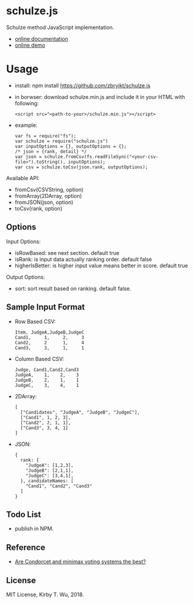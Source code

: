 # schulze.js

Schulze method JavaScript implementation.

 * [online documentation](http://schulzejs.bindo.la/)
 * [online demo](http://schulzejs.bindo.la/app/)


# Usage

 * install:
   npm install https://github.com/zbryikt/schulze.js

 * in borwser: download schulze.min.js and include it in your HTML with following:
    ```
    <script src="<path-to-your>/schulze.min.js"></script>
    ```

 * example:
    ```
    var fs = require("fs");
    var schulze = require("schulze.js")
    var inputOptions = {}, outputOptions = {};
    /* json = {rank, detail} */
    var json = schulze.fromCsv(fs.readFileSync("<your-csv-file>").toString(), inputOptions);
    var csv = schulze.toCsv(json.rank, outputOptions);
    ```

Available API:

 * fromCsv(CSVString, option)
 * fromArray(2DArray, option)
 * fromJSON(json, option)
 * toCsv(rank, option)


Options
----------------

Input Options:

 * isRowBased: see next section. default true
 * isRank: is input data actually ranking order. default false
 * higherIsBetter: is higher input value means better in score. default true 

Output Options:
 * sort: sort result based on ranking. default false.


Sample Input Format
-----------------

 * Row Based CSV:
    ```
    Item, JudgeA,JudgeB,JudgeC
    Cand1,     1,     2,     3
    Cand2,     2      1,     4
    Cand3,     3,     1,     1
    ```

 * Column Based CSV:
    ```
    Judge, Cand1,Cand2,Cand3
    JudgeA,    1,    2,    3
    JudgeB,    2,    1,    1
    JudgeC,    3,    4,    1
    ```

 * 2DArray:
    ```
    [
      ["Candidates", "JudgeA", "JudgeB", "JudgeC"],
      ["Cand1", 1, 2, 3],
      ["Cand2", 2, 1, 1],
      ["Cand3", 3, 4, 1]
    ]
    ```


 * JSON:
    ```
    {
      rank: {
        "JudgeA": [1,2,3],
        "JudgeB": [2,1,1],
        "JudgeC": [3,4,1],
      }, candidateNames: [
        "Cand1", "Cand2", "Cand3"
      ]
    }
    ```


## Todo List

 * publish in NPM.


## Reference

 * [Are Condorcet and minimax voting systems the best?](https://arxiv.org/abs/1807.01366)


## License

MIT License, Kirby T. Wu, 2018.


